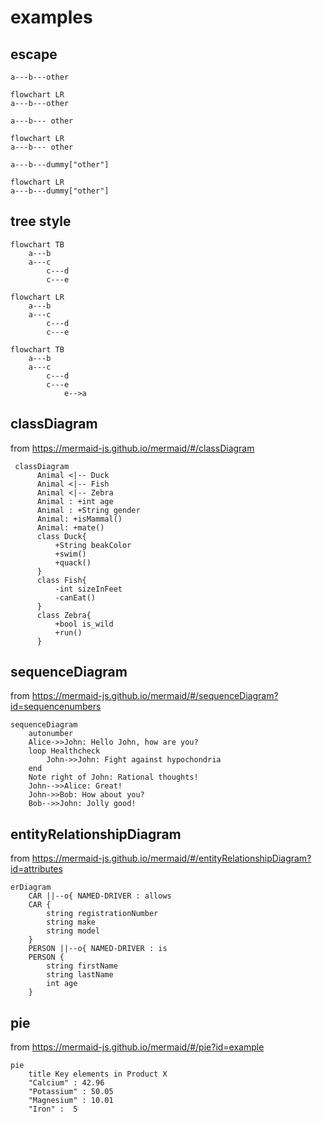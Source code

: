 # examples

## escape

`a---b---other`

```mermaid
flowchart LR
a---b---other
```

`a---b--- other`

```mermaid
flowchart LR
a---b--- other
```

`a---b---dummy["other"]`

```mermaid
flowchart LR
a---b---dummy["other"]
```

## tree style

```mermaid
flowchart TB
    a---b
    a---c
        c---d
        c---e
```

```mermaid
flowchart LR
    a---b
    a---c
        c---d
        c---e
```

```mermaid
flowchart TB
    a---b
    a---c
        c---d
        c---e
            e-->a
```

## classDiagram

from https://mermaid-js.github.io/mermaid/#/classDiagram

```mermaid
 classDiagram
      Animal <|-- Duck
      Animal <|-- Fish
      Animal <|-- Zebra
      Animal : +int age
      Animal : +String gender
      Animal: +isMammal()
      Animal: +mate()
      class Duck{
          +String beakColor
          +swim()
          +quack()
      }
      class Fish{
          -int sizeInFeet
          -canEat()
      }
      class Zebra{
          +bool is_wild
          +run()
      }
```

## sequenceDiagram

from https://mermaid-js.github.io/mermaid/#/sequenceDiagram?id=sequencenumbers

```mermaid
sequenceDiagram
    autonumber
    Alice->>John: Hello John, how are you?
    loop Healthcheck
        John->>John: Fight against hypochondria
    end
    Note right of John: Rational thoughts!
    John-->>Alice: Great!
    John->>Bob: How about you?
    Bob-->>John: Jolly good!
```

## entityRelationshipDiagram

from https://mermaid-js.github.io/mermaid/#/entityRelationshipDiagram?id=attributes

```mermaid
erDiagram
    CAR ||--o{ NAMED-DRIVER : allows
    CAR {
        string registrationNumber
        string make
        string model
    }
    PERSON ||--o{ NAMED-DRIVER : is
    PERSON {
        string firstName
        string lastName
        int age
    }
```

## pie

from https://mermaid-js.github.io/mermaid/#/pie?id=example

```mermaid
pie
    title Key elements in Product X
    "Calcium" : 42.96
    "Potassium" : 50.05
    "Magnesium" : 10.01
    "Iron" :  5
```